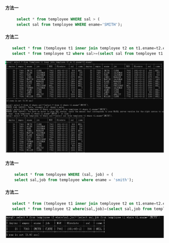 #### 方法一
```sql
     select * from temployee WHERE sal > (
     select sal from temployee WHERE ename='SMITH');
```

#### 方法二
```sql
   select * from (temployee t1 inner join temployee t2 on t1.ename=t2.ename);
   select * from temployee t2 where sal>=(select sal from temployee t1 where ename.t1='smith');
```

![](https://github.com/liuxiaojuan95/homework/blob/master/images/3.1.png)





#### 方法一
```sql
    select * from temployee WHERE (sal, job) = (
    select sal,job from temployee where ename = 'smith');
```

#### 方法二
```sql
   select * from (temployee t1 inner join temployee t2 on t1.ename=t2.ename);
   select * from temployee t2 where(sal,job)=(select sal,job from temployee t1 where t1.ename='smith');
```
![](https://github.com/liuxiaojuan95/homework/blob/master/images/3.2.png)
